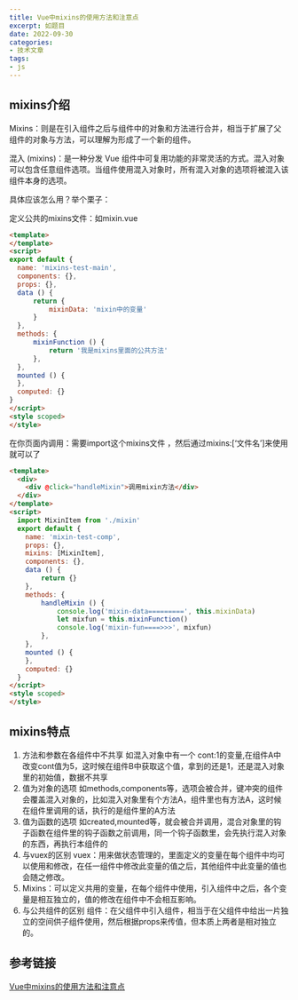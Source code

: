```yaml
---
title: Vue中mixins的使用方法和注意点
excerpt: 如题目
date: 2022-09-30
categories:
- 技术文章
tags:
- js
---
```


## mixins介绍
Mixins：则是在引入组件之后与组件中的对象和方法进行合并，相当于扩展了父组件的对象与方法，可以理解为形成了一个新的组件。

混入 (mixins)：是一种分发 Vue 组件中可复用功能的非常灵活的方式。混入对象可以包含任意组件选项。当组件使用混入对象时，所有混入对象的选项将被混入该组件本身的选项。

具体应该怎么用？举个栗子：

定义公共的mixins文件：如mixin.vue
```html
<template>
</template>
<script>
export default {
  name: 'mixins-test-main',
  components: {},
  props: {},
  data () {
      return {
          mixinData: 'mixin中的变量'
      }
  },
  methods: {
      mixinFunction () {
          return '我是mixins里面的公共方法'
      },
  },
  mounted () {
  },
  computed: {}
}
</script>
<style scoped>
</style>
```

在你页面内调用：需要import这个mixins文件 ，然后通过mixins:[‘文件名’]来使用就可以了
```html
<template>
  <div>
    <div @click="handleMixin">调用mixin方法</div>
  </div>
</template>
<script>
  import MixinItem from './mixin'
  export default {
    name: 'mixin-test-comp',
    props: {},
    mixins: [MixinItem],
    components: {},
    data () {
        return {}
    },
    methods: {
        handleMixin () {
            console.log('mixin-data=========', this.mixinData)
            let mixfun = this.mixinFunction()
            console.log('mixin-fun====>>>', mixfun)
        },
    },
    mounted () {
    },
    computed: {}
  }
</script>
<style scoped>
</style>
```

## mixins特点
1. 方法和参数在各组件中不共享
  如混入对象中有一个 cont:1的变量,在组件A中改变cont值为5，这时候在组件B中获取这个值，拿到的还是1，还是混入对象里的初始值，数据不共享
2. 值为对象的选项
  如methods,components等，选项会被合并，键冲突的组件会覆盖混入对象的，比如混入对象里有个方法A，组件里也有方法A，这时候在组件里调用的话，执行的是组件里的A方法
3. 值为函数的选项
  如created,mounted等，就会被合并调用，混合对象里的钩子函数在组件里的钩子函数之前调用，同一个钩子函数里，会先执行混入对象的东西，再执行本组件的
4. 与vuex的区别
  vuex：用来做状态管理的，里面定义的变量在每个组件中均可以使用和修改，在任一组件中修改此变量的值之后，其他组件中此变量的值也会随之修改。
5. Mixins：可以定义共用的变量，在每个组件中使用，引入组件中之后，各个变量是相互独立的，值的修改在组件中不会相互影响。
6. 与公共组件的区别
  组件：在父组件中引入组件，相当于在父组件中给出一片独立的空间供子组件使用，然后根据props来传值，但本质上两者是相对独立的。

## 参考链接
[Vue中mixins的使用方法和注意点](https://juejin.cn/post/6844903908398071816)
